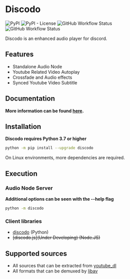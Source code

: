 # Discodo

![PyPI](https://img.shields.io/pypi/v/discodo)
![PyPI - License](https://img.shields.io/pypi/l/discodo)
![GitHub Workflow Status](https://img.shields.io/github/workflow/status/kijk2869/discodo/Python%20application)
![GitHub Workflow Status](https://img.shields.io/github/workflow/status/kijk2869/discodo/Upload%20Python%20Package?label=release)


Discodo is an enhanced audio player for discord.

## Features

* Standalone Audio Node
* Youtube Related Video Autoplay
* Crossfade and Audio effects
* Synced Youtube Video Subtitle

## Documentation

**More information can be found [here](./docs).**

## Installation

**Discodo requires Python 3.7 or higher**

```sh
python -m pip install --upgrade discodo
```

On Linux environments, more dependencies are required.

## Execution

### Audio Node Server

**Additional options can be seen with the --help flag**

```sh
python -m discodo
```

### Client libraries

* [discodo](https://github.com/kijk2869/discodo) (Python)
* ~~[discodo.js](Under Developing) (Node.JS)~~

## Supported sources

+ All sources that can be extracted from [youtube_dl](https://github.com/ytdl-org/youtube-dl)
+ All formats that can be demuxed by [libav](https://libav.org/)
